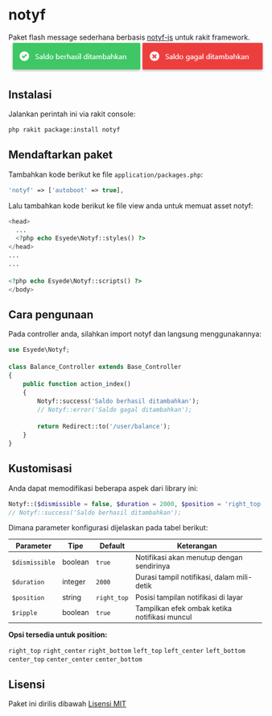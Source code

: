 # notyf

Paket flash message sederhana berbasis [notyf-js](https://github.com/ardalanamini/notyf) untuk rakit framework.
<img src="screenshot.png" style="display: inline; margin: 0 5px;">

## Instalasi
Jalankan perintah ini via rakit console:

```sh
php rakit package:install notyf
```


## Mendaftarkan paket

Tambahkan kode berikut ke file `application/packages.php`:

```php
'notyf' => ['autoboot' => true],
```

Lalu tambahkan kode berikut ke file view anda untuk memuat asset notyf:

```php
<head>
  ...
  <?php echo Esyede\Notyf::styles() ?>
</head>
...
...

<?php echo Esyede\Notyf::scripts() ?>
</body>
```


## Cara pengunaan

Pada controller anda, silahkan import notyf dan langsung menggunakannya:

```php
use Esyede\Notyf;

class Balance_Controller extends Base_Controller
{
    public function action_index()
    {
        Notyf::success('Saldo berhasil ditambahkan');
        // Notyf::error('Saldo gagal ditambahkan');

        return Redirect::to('/user/balance');
    }
}
```

## Kustomisasi

Anda dapat memodifikasi beberapa aspek dari library ini:

```php
Notyf::($dismissible = false, $duration = 2000, $position = 'right_top', $ripple = true);
// Notyf::success('Saldo berhasil ditambahkan');
```

Dimana parameter konfigurasi dijelaskan pada tabel berikut:

| Parameter       | Tipe      | Default     | Keterangan                                    |
| --------------- | --------- | ----------- |---------------------------------------------- |
| `$dismissible`  | boolean   | `true`      | Notifikasi akan menutup dengan sendirinya     |
| `$duration`     | integer   | `2000`      | Durasi tampil notifikasi, dalam mili-detik    |
| `$position`     | string    | `right_top` | Posisi tampilan notifikasi di layar           |
| `$ripple`       | boolean   | `true`      | Tampilkan efek ombak ketika notifikasi muncul |


**Opsi tersedia untuk position:**

`right_top` `right_center` `right_bottom`
`left_top` `left_center` `left_bottom`
`center_top` `center_center` `center_bottom`


## Lisensi

Paket ini dirilis dibawah [Lisensi MIT](https://github.com/esyede/notyf/blob/main/LICENSE)
